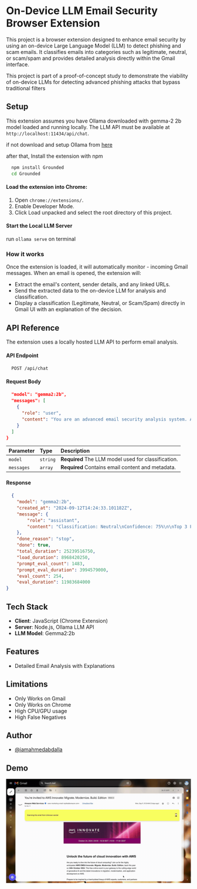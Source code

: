 
# On-Device LLM Email Security Browser Extension

This project is a browser extension designed to enhance email security by using an on-device Large Language Model (LLM) to detect phishing and scam emails. It classifies emails into categories such as legitimate, neutral, or scam/spam and provides detailed analysis directly within the Gmail interface.

This project is part of a proof-of-concept study to demonstrate the viability of on-device LLMs for detecting advanced phishing attacks that bypass traditional filters



## Setup

This extension assumes you have Ollama downloaded with gemma-2 2b model loaded and running locally. The LLM API must be available at `http://localhost:11434/api/chat`.

if not download and setup Ollama from [here](https://ollama.com)

after that,
Install the extension with npm

```bash
  npm install Grounded
  cd Grounded
```

#### Load the extension into Chrome:

1. Open `chrome://extensions/`.
2. Enable Developer Mode.
3. Click Load unpacked and select the root directory of this project.
    
#### Start the Local LLM Server

run `ollama serve` on terminal

### How it works

Once the extension is loaded, it will automatically monitor - incoming Gmail messages. When an email is opened, the extension will:
- Extract the email's content, sender details, and any linked URLs.
- Send the extracted data to the on-device LLM for analysis and classification.
- Display a classification (Legitimate, Neutral, or Scam/Spam) directly in Gmail UI with an explanation of the decision.



## API Reference
The extension uses a locally hosted LLM API to perform email analysis.

#### API Endpoint

```http
  POST /api/chat
```

#### Request Body

```json {
  "model": "gemma2:2b",
  "messages": [
    {
      "role": "user",
      "content": "You are an advanced email security analysis system. Analyse..."
    }
  ]
}
```

| Parameter | Type     | Description                |
| :-------- | :------- | :------------------------- |
| `model` | `string` | **Required** The LLM model used for classification. |
| `messages` | `array` | **Required** Contains email content and metadata. |

#### Response
```json {
  {
    "model": "gemma2:2b",
    "created_at": "2024-09-12T14:24:33.101182Z",
    "message": {
        "role": "assistant",
        "content": "Classification: Neutral\nConfidence: 75%\n\nTop 3 Factors:\n1. The email is promotional in nature...."
    },
    "done_reason": "stop",
    "done": true,
    "total_duration": 25239516750,
    "load_duration": 8968420250,
    "prompt_eval_count": 1483,
    "prompt_eval_duration": 3994579000,
    "eval_count": 254,
    "eval_duration": 11983684000
}
```


## Tech Stack

- **Client**: JavaScript (Chrome Extension)
- **Server**: Node.js, Ollama LLM API
- **LLM Model**: Gemma2:2b


## Features


- Detailed Email Analysis with Explanations


## Limitations

- Only Works on Gmail
- Only Works on Chrome
- High CPU/GPU usage
- High False Negatives


## Author

- [@iamahmedabdalla](https://www.github.com/iamahmedabdalla)


## Demo

![til](./download.gif)


